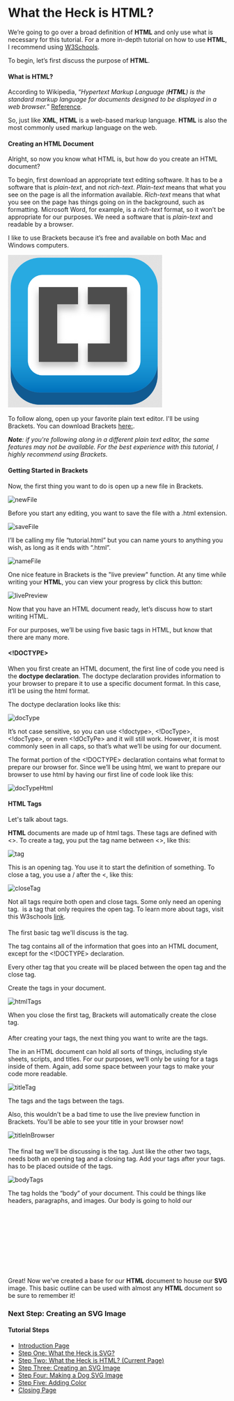 # What the Heck is HTML?

We’re going to go over a broad definition of **HTML** and only use what is necessary for this tutorial. For a more in-depth tutorial on how to use **HTML**, I recommend using [W3Schools](https://www.w3schools.com/html/default.asp).

To begin, let’s first discuss the purpose of **HTML**.

#### What is HTML?

According to Wikipedia, “_Hypertext Markup Language (**HTML**) is the standard markup language for documents designed to be displayed in a web browser._” [Reference](https://en.wikipedia.org/wiki/HTML).

So, just like **XML**, **HTML** is a web-based markup language. **HTML** is also the most commonly used markup language on the web.

#### Creating an HTML Document

Alright, so now you know what HTML is, but how do you create an HTML document?

To begin, first download an appropriate text editing software. It has to be a software that is 
_plain-text_, and not _rich-text_. _Plain-text_ means that what you see on the page is all the information available. _Rich-text_ means that what you see on the page has things going on in the background, such as formatting. Microsoft Word, for example, is a _rich-text_ format, so it won’t be appropriate for our purposes. We need a software that is _plain-text_ and readable by a browser.

I like to use Brackets because it’s free and available on both Mac and Windows computers.

![Brackets](./images/1.png)

To follow along, open up your favorite plain text editor. I'll be using Brackets. You can download Brackets [here:](http://brackets.io/). 

_**Note**: if you're following along in a different plain text editor, the same features may not be available. For the best experience with this tutorial, I highly recommend using Brackets._

#### Getting Started in Brackets

Now, the first thing you want to do is open up a new file in Brackets. 

![newFile](C:\Users\Livvy\Documents\GitHub\final-project\1600finalProject\images\2.PNG)

Before you start any editing, you want to save the file with a .html extension. 

![saveFile](C:\Users\Livvy\Documents\GitHub\final-project\1600finalProject\images\3.PNG)

I’ll be calling my file “tutorial.html” but you can name yours to anything you wish, as long as it ends with “.html”.

![nameFile](C:\Users\Livvy\Documents\GitHub\final-project\1600finalProject\images\4.PNG)

One nice feature in Brackets is the "live preview" function. At any time while writing your **HTML**, you can view your progress by click this button:

![livePreview](C:\Users\Livvy\Documents\GitHub\final-project\1600finalProject\images\5.PNG)

Now that you have an HTML document ready, let’s discuss how to start writing HTML.

For our purposes, we’ll be using five basic tags in HTML, but know that there are many more.

#### <!DOCTYPE>

When you first create an HTML document, the first line of code you need is the **doctype declaration**. The doctype declaration provides information to your browser to prepare it to use a specific document format. In this case, it’ll be using the html format.

The doctype declaration looks like this: 

![docType](C:\Users\Livvy\Documents\GitHub\final-project\1600finalProject\images\6.PNG)

It’s not case sensitive, so you can use <!doctype>, <!DocType>, <!docType>, or even <!dOcTyPe> and it will still work. However, it is most commonly seen in all caps, so that’s what we’ll be using for our document.



The format portion of the <!DOCTYPE> declaration contains what format to prepare our browser for. Since we’ll be using html, we want to prepare our browser to use html by having our first line of code look like this: 

![docTypeHtml](C:\Users\Livvy\Documents\GitHub\final-project\1600finalProject\images\7.PNG)

#### HTML Tags

Let's talk about tags. 

**HTML** documents are made up of html tags. These tags are defined with <>. To create a tag, you put the tag name between <>, like this:

![tag](C:\Users\Livvy\Documents\GitHub\final-project\1600finalProject\images\8.PNG)

This is an opening tag. You use it to start the definition of something. To close a tag, you use a / after the <, like this:

![closeTag](C:\Users\Livvy\Documents\GitHub\final-project\1600finalProject\images\9.PNG)

Not all tags require both open and close tags. Some only need an opening tag. <img> is a tag that only requires the open tag. To learn more about tags, visit this W3schools [link](https://www.w3schools.com/tags).

#### <html>

The first basic tag we'll discuss is the <html> tag.

The <html> tag contains all of the information that goes into an HTML document, except for the <!DOCTYPE> declaration.

Every other tag that you create will be placed between the open <html> tag and the close </html> tag.

Create the <html></html> tags in your document.

![htmlTags](C:\Users\Livvy\Documents\GitHub\final-project\1600finalProject\images\10.PNG)

When you close the first <html> tag, Brackets will automatically create the close tag.

#### <head>

After creating your <html> tags, the next thing you want to write are the <head></head> tags. 

The <head> in an HTML document can hold all sorts of things, including style sheets, scripts, and titles. For our purposes, we’ll only be using <head> for a <title> tag.

Add the <head></head> tags in between your <html></html> tags. Add some room in your document. It will help make it more readable.

![headTags](C:\Users\Livvy\Documents\GitHub\final-project\1600finalProject\images\11.PNG)

#### <title>

Now that you have a <head> tag, let’s place <title></title> tags inside of them. Again, add some space between your tags to make your code more readable.

![titleTag](C:\Users\Livvy\Documents\GitHub\final-project\1600finalProject\images\12.PNG)

The <title> tag is used to define a title to your HTML document. Whenever you view an HTML document in a browser, the title will be at the top of the tab.

![titleBrowser](C:\Users\Livvy\Documents\GitHub\final-project\1600finalProject\images\13.PNG)

For my HTML document, I’m going to be naming mine “SVG Tutorial”. 

![svgTutorialTitle](C:\Users\Livvy\Documents\GitHub\final-project\1600finalProject\images\14.PNG)

You can name yours whatever you like. Just make sure you place the title between the <title></title> tags and the <title></title> tags between the <head></head> tags.

Also, this wouldn't be a bad time to use the live preview function in Brackets. You'll be able to see your title in your browser now!

![titleInBrowser](C:\Users\Livvy\Documents\GitHub\final-project\1600finalProject\images\15.PNG)

#### <body>

The final tag we’ll be discussing is the <body> tag. Just like the other two tags, <body> needs both an opening <body> tag and a closing </body> tag. Add your <body></body> tags after your <head></head> tags. <body> has to be placed outside of the <head></head> tags.

![bodyTags](C:\Users\Livvy\Documents\GitHub\final-project\1600finalProject\images\16.PNG)

The <body> tag holds the “body” of your document. This could be things like headers, paragraphs, and images. Our body is going to hold our <SVG> image.

Great! Now we've created a base for our **HTML** document to house our **SVG** image. This basic outline can be used with almost any **HTML** document so be sure to remember it!

### Next Step: Creating an SVG Image

#### Tutorial Steps

* [Introduction Page](README.md)
* [Step One: What the Heck is SVG?](stepOne.md)
* [Step Two: What the Heck is HTML? (Current Page)](stepTwo.md)
* [Step Three: Creating an SVG Image](stepThree.md)
* [Step Four: Making a Dog SVG Image](stepFour.md)
* [Step Five: Adding Color](stepFive.md)
* [Closing Page](closing.md)



